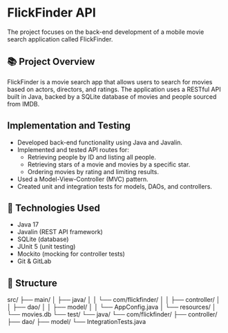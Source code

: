 # FlickFinder API

The project focuses on the back-end development of a mobile movie search application called FlickFinder.

## 📚 Project Overview

FlickFinder is a movie search app that allows users to search for movies based on actors, directors, and ratings. The application uses a RESTful API built in Java, backed by a SQLite database of movies and people sourced from IMDB.

## Implementation and Testing
- Developed back-end functionality using Java and Javalin.
- Implemented and tested API routes for:
  - Retrieving people by ID and listing all people.
  - Retrieving stars of a movie and movies by a specific star.
  - Ordering movies by rating and limiting results.
- Used a Model-View-Controller (MVC) pattern.
- Created unit and integration tests for models, DAOs, and controllers.

## 🔧 Technologies Used
- Java 17
- Javalin (REST API framework)
- SQLite (database)
- JUnit 5 (unit testing)
- Mockito (mocking for controller tests)
- Git & GitLab

## 📁 Structure

src/
├── main/
│ ├── java/
│ │ └── com/flickfinder/
│ │ ├── controller/
│ │ ├── dao/
│ │ ├── model/
│ │ └── AppConfig.java
│ └── resources/
│ └── movies.db
└── test/
└── java/
└── com/flickfinder/
├── controller/
├── dao/
├── model/
└── IntegrationTests.java
